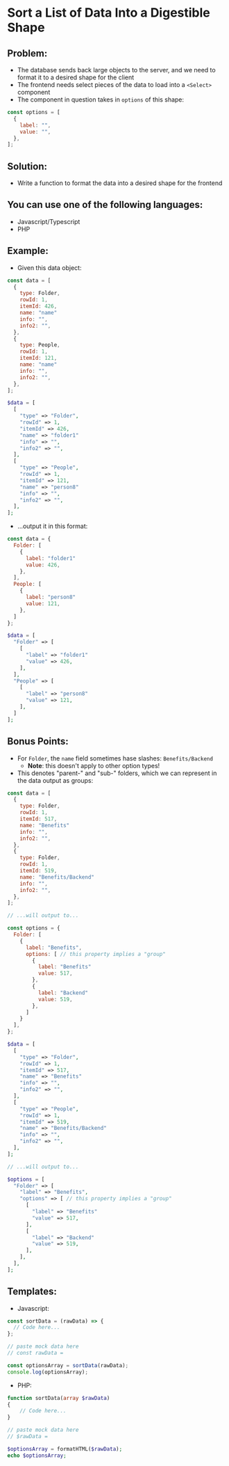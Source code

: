 # Sort a List of Data Into a Digestible Shape

## Problem:

- The database sends back large objects to the server, and we need to format it to a desired shape for the client
- The frontend needs select pieces of the data to load into a `<Select>` component
- The component in question takes in `options` of this shape:

```js
const options = [
  {
    label: "",
    value: "",
  },
];
```

## Solution:

- Write a function to format the data into a desired shape for the frontend

## You can use one of the following languages:

- Javascript/Typescript
- PHP

## Example:

- Given this data object:

```js
const data = [
  {
    type: Folder,
    rowId: 1,
    itemId: 426,
    name: "name"
    info: "",
    info2: "",
  },
  {
    type: People,
    rowId: 1,
    itemId: 121,
    name: "name"
    info: "",
    info2: "",
  },
];
```

```php
$data = [
  [
    "type" => "Folder",
    "rowId" => 1,
    "itemId" => 426,
    "name" => "folder1"
    "info" => "",
    "info2" => "",
  ],
  [
    "type" => "People",
    "rowId" => 1,
    "itemId" => 121,
    "name" => "person8"
    "info" => "",
    "info2" => "",
  ],
];
```

- ...output it in this format:

```js
const data = {
  Folder: [
    {
      label: "folder1"
      value: 426,
    },
  ],
  People: [
    {
      label: "person8"
      value: 121,
    },
  ]
};
```

```php
$data = [
  "Folder" => [
    [
      "label" => "folder1"
      "value" => 426,
    ],
  ],
  "People" => [
    [
      "label" => "person8"
      "value" => 121,
    ],
  ]
];
```

## Bonus Points:

- For `Folder`, the `name` field sometimes hase slashes: `Benefits/Backend`
  - **Note**: this doesn't apply to other option types!
- This denotes "parent-" and "sub-" folders, which we can represent in the data output as groups:

```js
const data = [
  {
    type: Folder,
    rowId: 1,
    itemId: 517,
    name: "Benefits"
    info: "",
    info2: "",
  },
  {
    type: Folder,
    rowId: 1,
    itemId: 519,
    name: "Benefits/Backend"
    info: "",
    info2: "",
  },
];

// ...will output to...

const options = {
  Folder: [
    {
      label: "Benefits",
      options: [ // this property implies a "group"
        {
          label: "Benefits"
          value: 517,
        },
        {
          label: "Backend"
          value: 519,
        },
      ]
    }
  ],
};
```

```php
$data = [
  [
    "type" => "Folder",
    "rowId" => 1,
    "itemId" => 517,
    "name" => "Benefits"
    "info" => "",
    "info2" => "",
  ],
  [
    "type" => "People",
    "rowId" => 1,
    "itemId" => 519,
    "name" => "Benefits/Backend"
    "info" => "",
    "info2" => "",
  ],
];

// ...will output to...

$options = [
  "Folder" => [
    "label" => "Benefits",
    "options" => [ // this property implies a "group"
      [
        "label" => "Benefits"
        "value" => 517,
      ],
      [
        "label" => "Backend"
        "value" => 519,
      ],
    ],
  ],
];
```

## Templates:

- Javascript:

```js
const sortData = (rawData) => {
  // Code here...
};

// paste mock data here
// const rawData =

const optionsArray = sortData(rawData);
console.log(optionsArray);
```

- PHP:

```php
function sortData(array $rawData)
{
    // Code here...
}

// paste mock data here
// $rawData =

$optionsArray = formatHTML($rawData);
echo $optionsArray;
```
